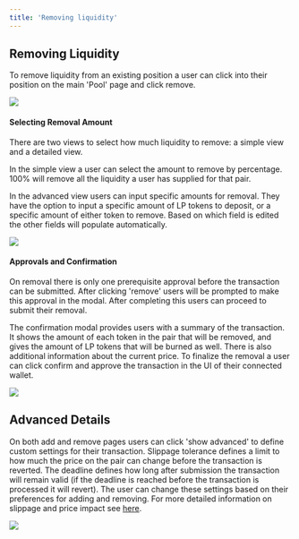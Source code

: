 ```yaml
---
title: 'Removing liquidity'
---
```


## Removing Liquidity

To remove liquidity from an existing position a user can click into their position on the main 'Pool' page and click remove.

![](./images/remove-1.png)

#### Selecting Removal Amount

There are two views to select how much liquidity to remove: a simple view and a detailed view.

In the simple view a user can select the amount to remove by percentage. 100% will remove all the liquidity a user has supplied for that pair.

In the advanced view users can input specific amounts for removal. They have the option to input a specific amount of LP tokens to deposit, or a specific amount of either token to remove. Based on which field is edited the other fields will populate automatically.

![](./images/remove-2.png)

#### Approvals and Confirmation

On removal there is only one prerequisite approval before the transaction can be submitted. After clicking 'remove' users will be prompted to make this approval in the modal. After completing this users can proceed to submit their removal.

The confirmation modal provides users with a summary of the transaction. It shows the amount of each token in the pair that will be removed, and gives the amount of LP tokens that will be burned as well. There is also additional information about the current price. To finalize the removal a user can click confirm and approve the transaction in the UI of their connected wallet.

![](./images/remove-3.png)

## Advanced Details

On both add and remove pages users can click 'show advanced' to define custom settings for their transaction. Slippage tolerance defines a limit to how much the price on the pair can change before the transaction is reverted. The deadline defines how long after submission the transaction will remain valid (if the deadline is reached before the transaction is processed it will revert). The user can change these settings based on their preferences for adding and removing. For more detailed information on slippage and price impact see [here](/docs/v2/token-swaps/how-prices-are-determined/).

![](./images/advanced.png)
